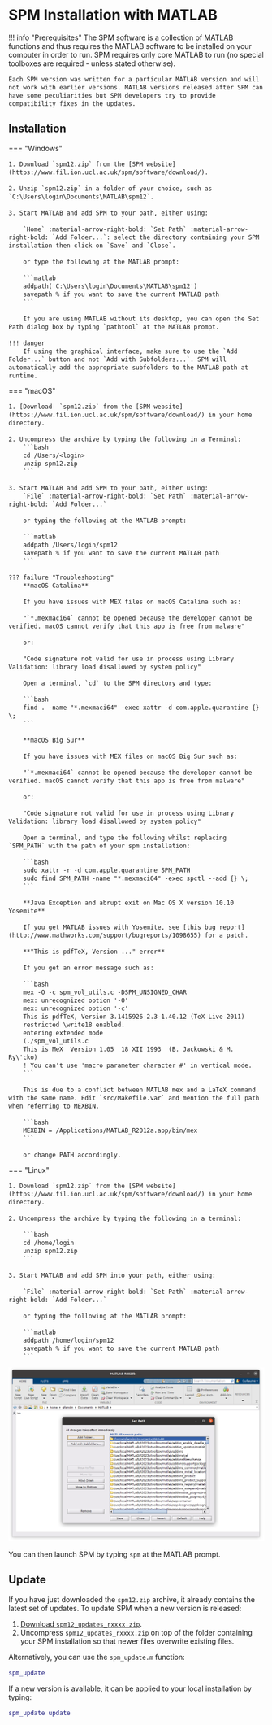# SPM Installation with MATLAB

!!! info "Prerequisites"
    The SPM software is a collection of [MATLAB](https://www.mathworks.com/products/matlab.html) functions and thus requires the MATLAB software to be installed on your computer in order to run. SPM requires only core MATLAB to run (no special toolboxes are required - unless stated otherwise).

    Each SPM version was written for a particular MATLAB version and will not work with earlier versions. MATLAB versions released after SPM can have some peculiarities but SPM developers try to provide compatibility fixes in the updates.

## Installation

=== "Windows"

    1. Download `spm12.zip` from the [SPM website](https://www.fil.ion.ucl.ac.uk/spm/software/download/).

    2. Unzip `spm12.zip` in a folder of your choice, such as `C:\Users\login\Documents\MATLAB\spm12`.

    3. Start MATLAB and add SPM to your path, either using:

        `Home` :material-arrow-right-bold: `Set Path` :material-arrow-right-bold: `Add Folder...`: select the directory containing your SPM installation then click on `Save` and `Close`.

        or type the following at the MATLAB prompt:

        ```matlab
        addpath('C:\Users\login\Documents\MATLAB\spm12')
        savepath % if you want to save the current MATLAB path
        ```

        If you are using MATLAB without its desktop, you can open the Set Path dialog box by typing `pathtool` at the MATLAB prompt.

    !!! danger
        If using the graphical interface, make sure to use the `Add Folder...` button and not `Add with Subfolders...`. SPM will automatically add the appropriate subfolders to the MATLAB path at runtime.

=== "macOS"

    1. [Download  `spm12.zip` from the [SPM website](https://www.fil.ion.ucl.ac.uk/spm/software/download/) in your home directory.

    2. Uncompress the archive by typing the following in a Terminal:
        ```bash
        cd /Users/<login>
        unzip spm12.zip
        ```

    3. Start MATLAB and add SPM to your path, either using:
        `File` :material-arrow-right-bold: `Set Path` :material-arrow-right-bold: `Add Folder...`

        or typing the following at the MATLAB prompt:

        ```matlab
        addpath /Users/login/spm12
        savepath % if you want to save the current MATLAB path
        ```

    ??? failure "Troubleshooting"
        **macOS Catalina**

        If you have issues with MEX files on macOS Catalina such as:

        "`*.mexmaci64` cannot be opened because the developer cannot be verified. macOS cannot verify that this app is free from malware"

        or:

        "Code signature not valid for use in process using Library Validation: library load disallowed by system policy"

        Open a terminal, `cd` to the SPM directory and type:

        ```bash
        find . -name "*.mexmaci64" -exec xattr -d com.apple.quarantine {} \;
        ```

        **macOS Big Sur**

        If you have issues with MEX files on macOS Big Sur such as:

        "`*.mexmaci64` cannot be opened because the developer cannot be verified. macOS cannot verify that this app is free from malware"

        or:

        "Code signature not valid for use in process using Library Validation: library load disallowed by system policy"

        Open a terminal, and type the following whilst replacing `SPM_PATH` with the path of your spm installation:

        ```bash
        sudo xattr -r -d com.apple.quarantine SPM_PATH
        sudo find SPM_PATH -name "*.mexmaci64" -exec spctl --add {} \;
        ```

        **Java Exception and abrupt exit on Mac OS X version 10.10 Yosemite**

        If you get MATLAB issues with Yosemite, see [this bug report](http://www.mathworks.com/support/bugreports/1098655) for a patch.

        **"This is pdfTeX, Version ..." error**

        If you get an error message such as:

        ```bash
        mex -O -c spm_vol_utils.c -DSPM_UNSIGNED_CHAR
        mex: unrecognized option '-O'
        mex: unrecognized option '-c'
        This is pdfTeX, Version 3.1415926-2.3-1.40.12 (TeX Live 2011)
        restricted \write18 enabled.
        entering extended mode
        (./spm_vol_utils.c
        This is MeX  Version 1.05  18 XII 1993  (B. Jackowski & M. Ry\'cko)
        ! You can't use 'macro parameter character #' in vertical mode.
        ```

        This is due to a conflict between MATLAB mex and a LaTeX command with the same name. Edit `src/Makefile.var` and mention the full path when referring to MEXBIN.

        ```bash
        MEXBIN = /Applications/MATLAB_R2012a.app/bin/mex
        ```

        or change PATH accordingly.

=== "Linux"

    1. Download `spm12.zip` from the [SPM website](https://www.fil.ion.ucl.ac.uk/spm/software/download/) in your home directory.

    2. Uncompress the archive by typing the following in a terminal:

        ```bash
        cd /home/login
        unzip spm12.zip
        ```

    3. Start MATLAB and add SPM into your path, either using:

        `File` :material-arrow-right-bold: `Set Path` :material-arrow-right-bold: `Add Folder...`

        or typing the following at the MATLAB prompt:

        ```matlab
        addpath /home/login/spm12
        savepath % if you want to save the current MATLAB path
        ```

![](../assets/figures/matlab_setpath.png)

You can then launch SPM by typing `spm` at the MATLAB prompt.

## Update

If you have just downloaded the `spm12.zip` archive, it already contains the latest set of updates. To update SPM when a new version is released:

1. [Download `spm12_updates_rxxxx.zip`](https://www.fil.ion.ucl.ac.uk/spm/download/spm12_updates/).
2. Uncompress `spm12_updates_rxxxx.zip` on top of the folder containing your SPM installation so that newer files overwrite existing files.

Alternatively, you can use the `spm_update.m` function:

```matlab
spm_update
```

If a new version is available, it can be applied to your local installation by typing:

```matlab
spm_update update
```
